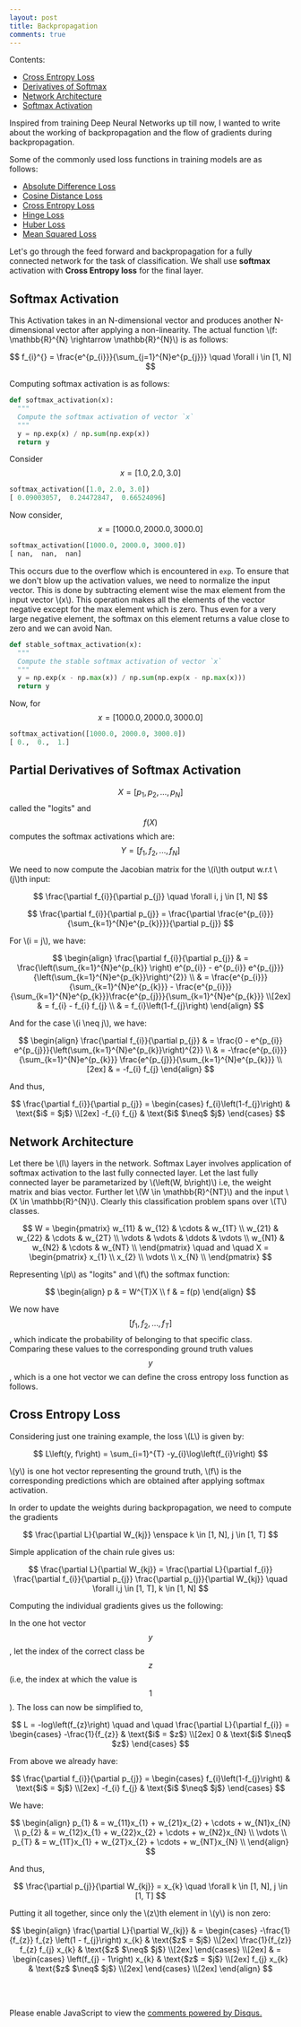```yaml
---
layout: post
title: Backpropagation
comments: true
---
```


Contents:

- [Cross Entropy Loss](#cross_entropy)
- [Derivatives of Softmax](#der_soft_act)
- [Network Architecture](#network)
- [Softmax Activation](#soft_act)


Inspired from training Deep Neural Networks up till now, I wanted to write about
the working of backpropagation and the flow of gradients during backpropagation.

Some of the commonly used loss functions in training models are as follows:
- [Absolute Difference Loss](https://en.wikipedia.org/wiki/Absolute_difference)
- [Cosine Distance Loss](https://en.wikipedia.org/wiki/Cosine_similarity)
- [Cross Entropy Loss](https://en.wikipedia.org/wiki/Cross_entropy)
- [Hinge Loss](https://en.wikipedia.org/wiki/Huber_loss)
- [Huber Loss](https://en.wikipedia.org/wiki/Hinge_loss)
- [Mean Squared Loss](https://en.wikipedia.org/wiki/Mean_squared_error)


Let's go through the feed forward and backpropagation for a fully connected network for the task of classification. We shall use **softmax** activation with **Cross Entropy loss** for the final layer.

<a name='soft_act'></a>

## Softmax Activation
This Activation takes in an N-dimensional vector and produces another N-dimensional vector after applying a non-linearity. The actual function \\(f: \mathbb{R}^{N} \rightarrow \mathbb{R}^{N}\\) is as follows:

$$ f_{i}^{} = \frac{e^{p_{i}}}{\sum_{j=1}^{N}e^{p_{j}}} \quad \forall i \in [1, N] $$

Computing softmax activation is as follows:

```python
def softmax_activation(x):
  """
  Compute the softmax activation of vector `x`
  """
  y = np.exp(x) / np.sum(np.exp(x))
  return y
```

Consider $$x = [1.0, 2.0, 3.0]$$
```python
softmax_activation([1.0, 2.0, 3.0])
[ 0.09003057,  0.24472847,  0.66524096]
```
Now consider, $$x = [1000.0, 2000.0, 3000.0]$$
```python
softmax_activation([1000.0, 2000.0, 3000.0])
[ nan,  nan,  nan]
```
This occurs due to the overflow which is encountered in `exp`. To ensure that we don't blow up the activation values, we need to normalize the input vector. This is done by subtracting element wise the max element from the input vector \\(x\\). This operation makes all the elements of the vector negative except for the max element which is zero. Thus even for a very large negative element, the softmax on this element returns a value close to zero and we can avoid Nan.

```python
def stable_softmax_activation(x):
  """
  Compute the stable softmax activation of vector `x`
  """
  y = np.exp(x - np.max(x)) / np.sum(np.exp(x - np.max(x)))
  return y
```
Now, for $$x = [1000.0, 2000.0, 3000.0]$$
```python
softmax_activation([1000.0, 2000.0, 3000.0])
[ 0.,  0.,  1.]
```
<a name='der_soft_act'></a>

## Partial Derivatives of Softmax Activation
$$X = [p_{1}, p_{2}, ..., p_{N}]$$ called the "logits" and $$f(X)$$ computes the softmax activations which are:
$$Y = [f_{1}, f_{2}, ..., f_{N}]$$

We need to now compute the Jacobian matrix for the \\(i\\)th output w.r.t \\(j\\)th input:

$$
\frac{\partial f_{i}}{\partial p_{j}} \quad \forall i, j \in [1, N]
$$

$$
\frac{\partial f_{i}}{\partial p_{j}} =  \frac{\partial \frac{e^{p_{i}}}{\sum_{k=1}^{N}e^{p_{k}}}}{\partial p_{j}}
$$

For \\(i = j\\), we have:

$$
\begin{align}
\frac{\partial f_{i}}{\partial p_{j}} & = \frac{\left(\sum_{k=1}^{N}e^{p_{k}} \right) e^{p_{i}} - e^{p_{i}} e^{p_{j}}}{\left(\sum_{k=1}^{N}e^{p_{k}}\right)^{2}} \\
& = \frac{e^{p_{i}}}{\sum_{k=1}^{N}e^{p_{k}}} - \frac{e^{p_{i}}}{\sum_{k=1}^{N}e^{p_{k}}}\frac{e^{p_{j}}}{\sum_{k=1}^{N}e^{p_{k}}} \\[2ex]
& = f_{i} - f_{i} f_{j} \\
& = f_{i}\left(1-f_{j}\right)
\end{align}
$$

And for the case \\(i \neq j\\), we have:

$$
\begin{align}
\frac{\partial f_{i}}{\partial p_{j}} & = \frac{0 - e^{p_{i}} e^{p_{j}}}{\left(\sum_{k=1}^{N}e^{p_{k}}\right)^{2}} \\
& = -\frac{e^{p_{i}}}{\sum_{k=1}^{N}e^{p_{k}}} \frac{e^{p_{j}}}{\sum_{k=1}^{N}e^{p_{k}}} \\[2ex]
& = -f_{i} f_{j}
\end{align}
$$

And thus,

$$
\frac{\partial f_{i}}{\partial p_{j}} =
\begin{cases}
f_{i}\left(1-f_{j}\right) & \text{$i$ = $j$} \\[2ex]
-f_{i} f_{j} & \text{$i$ $\neq$ $j$}
\end{cases}
$$

<a name='network'></a>

## Network Architecture
Let there be \\(l\\) layers in the network. Softmax Layer involves application of softmax activation to the last fully connected layer. Let the last fully connected layer be parametarized by \\(\left(W, b\right)\\) i.e, the weight matrix and bias vector. Further let \\(W \in \mathbb{R}^{NT}\\) and the input \\(X \in \mathbb{R}^{N}\\). Clearly this classification problem spans over \\(T\\) classes.

$$
W =
\begin{pmatrix}
w_{11} & w_{12} & \cdots & w_{1T} \\
w_{21} & w_{22} & \cdots & w_{2T} \\
\vdots & \vdots & \ddots & \vdots \\
w_{N1} & w_{N2} & \cdots & w_{NT} \\
\end{pmatrix}
\quad and \quad
X =
\begin{pmatrix}
x_{1} \\
x_{2} \\
\vdots \\
x_{N} \\
\end{pmatrix}
$$

Representing \\(p\\) as "logits" and \\(f\\) the softmax function:

$$
\begin{align}
p & = W^{T}X \\
f & = f(p)
\end{align}
$$

We now have $$[f_{1}, f_{2}, ..., f_{T}]$$, which indicate the probability of belonging to that specific class. Comparing these values to the corresponding ground truth values $$y$$, which is a one hot vector we can define the cross entropy loss function as follows.

<a name='cross_entropy'></a>

## Cross Entropy Loss
Considering just one training example, the loss \\(L\\) is given by:

$$
L\left(y, f\right) = \sum_{i=1}^{T} -y_{i}\log\left(f_{i}\right)
$$

\\(y\\) is one hot vector representing the ground truth, \\(f\\) is the corresponding predictions which are obtained after applying softmax activation.

In order to update the weights during backpropagation, we need to compute the gradients

$$
\frac{\partial L}{\partial W_{kj}} \enspace k \in [1, N], j \in [1, T]
$$

Simple application of the chain rule gives us:

$$
\frac{\partial L}{\partial W_{kj}} = \frac{\partial L}{\partial f_{i}} \frac{\partial f_{i}}{\partial p_{j}} \frac{\partial p_{j}}{\partial W_{kj}} \quad \forall i,j \in [1, T], k \in [1, N]
$$

Computing the individual gradients gives us the following:

In the one hot vector $$y$$, let the index of the correct class be $$z$$ (i.e, the index at which the value is $$1$$). The loss can now be simplified to,

$$
L = -log\left(f_{z}\right)
\quad and \quad
\frac{\partial L}{\partial f_{i}} =
\begin{cases}
-\frac{1}{f_{z}} & \text{$i$ = $z$} \\[2ex]
0 & \text{$i$ $\neq$ $z$}
\end{cases}
$$

From above we already have:

$$
\frac{\partial f_{i}}{\partial p_{j}} =
\begin{cases}
f_{i}\left(1-f_{j}\right) & \text{$i$ = $j$} \\[2ex]
-f_{i} f_{j} & \text{$i$ $\neq$ $j$}
\end{cases}
$$

We have:

$$
\begin{align}
p_{1} & = w_{11}x_{1} + w_{21}x_{2} + \cdots + w_{N1}x_{N} \\
p_{2} & = w_{12}x_{1} + w_{22}x_{2} + \cdots + w_{N2}x_{N} \\
\vdots \\
p_{T} & = w_{1T}x_{1} + w_{2T}x_{2} + \cdots + w_{NT}x_{N} \\
\end{align}
$$

And thus,

$$
\frac{\partial p_{j}}{\partial W_{kj}} = x_{k} \quad \forall k \in [1, N], j \in [1, T]
$$

Putting it all together, since only the \\(z\\)th element in \\(y\\) is non zero:

$$
\begin{align}
\frac{\partial L}{\partial W_{kj}} & =
  \begin{cases}
    -\frac{1}{f_{z}} f_{z} \left(1 - f_{j}\right) x_{k} & \text{$z$ = $j$} \\[2ex]
    \frac{1}{f_{z}} f_{z} f_{j} x_{k} & \text{$z$ $\neq$ $j$} \\[2ex]
  \end{cases} \\[2ex]
& =
  \begin{cases}
    \left(f_{j} - 1\right) x_{k} & \text{$z$ = $j$} \\[2ex]
    f_{j} x_{k} & \text{$z$ $\neq$ $j$} \\[2ex]
  \end{cases} \\[2ex]
\end{align}
$$

<br><br>
<div id="disqus_thread"></div>
<script>
(function() {
var d = document, s = d.createElement('script');
s.src = 'https://kvmanohar22-github-io.disqus.com/embed.js';
s.setAttribute('data-timestamp', +new Date());
(d.head || d.body).appendChild(s);
})();
</script>
<noscript>Please enable JavaScript to view the <a href="https://disqus.com/?ref_noscript">comments powered by Disqus.</a></noscript>
<script src="https://cdnjs.cloudflare.com/ajax/libs/mathjax/2.7.0/MathJax.js?config=TeX-AMS-MML_HTMLorMML" type="text/javascript"></script>

